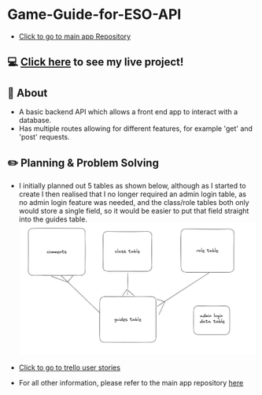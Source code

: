 # Game-Guide-for-ESO-API
- [Click to go to main app Repository](https://github.com/amarynn/Game-Guide-for-ESO)

## :computer: [Click here](https://fortress-eso-guides.onrender.com/) to see my live project!

## :page_facing_up: About
- A basic backend API which allows a front end app to interact with a database.
- Has multiple routes allowing for different features, for example 'get' and 'post' requests.

## :pencil2: Planning & Problem Solving
- I initially planned out 5 tables as shown below, although as I started to create I then realised that I no longer required an admin login table, as no admin login feature was needed, and the class/role tables both only would store a single field, so it would be easier to put that field straight into the guides table.
![database relations picture](./database_relations.png)
- [Click to go to trello user stories](https://trello.com/b/6fCYEAni/game-guides-eso)

- For all other information, please refer to the main app repository [here](https://github.com/amarynn/Game-Guide-for-ESO)